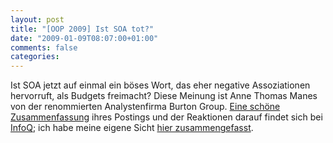 ```yaml
---
layout: post
title: "[OOP 2009] Ist SOA tot?"
date: "2009-01-09T08:07:00+01:00"
comments: false
categories: 
---
```


<p>Ist SOA jetzt auf einmal ein böses Wort, das eher negative Assoziationen hervorruft, als Budgets freimacht? Diese Meinung ist Anne Thomas Manes von der renommierten Analystenfirma Burton Group. <a href="http://www.infoq.com/news/2009/01/is-soa-dead">Eine schöne Zusammenfassung</a> ihres Postings und der Reaktionen darauf findet sich bei <a href="http://www.infoq.com/">InfoQ</a>; ich habe meine eigene Sicht <a href="/blog/st/2009/01/defending_soa.html">hier zusammengefasst</a>.</p>


